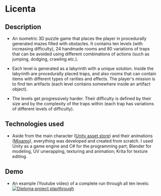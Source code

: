 # Licenta

## Description

* An isometric 3D puzzle game that places the player in procedurally generated mazes filled with obstacles. It contains ten levels (with increasing difficulty), 24 handmade rooms and 80 variations of traps that can be avoided using different combinations of actions (such as jumping, dodging, crawling etc.).

* Each level is generated as a labyrinth with a unique solution. Inside the labyrinth are procedurally placed traps, and also rooms that can contain items with different types of rarities and effects. The player's mission is to find ten artifacts (each level contains somewhere inside an artifact object).

* The levels get progressively harder. Their difficulty is defined by their size and by the complexity of the traps within (each trap has variations of different levels of difficulty).

## Technologies used

* Aside from the main character ([Unity asset store](https://assetstore.unity.com/packages/3d/characters/robots/space-robot-kyle-4696)) and their animations ([Mixamo](https://www.mixamo.com/#/)), everything was developed and created from scratch. I used Unity as a game engine and C# for the programming part; Blender for modeling, UV unwrapping, texturing and animation; Krita for texture editing.

## Demo

* An example (Youtube video) of a complete run through all ten levels:  
[![Diploma project playthrough](http://img.youtube.com/vi/6MpJtDEK1Ds/0.jpg)](http://www.youtube.com/watch?v=6MpJtDEK1Ds "Diploma project playthrough")
